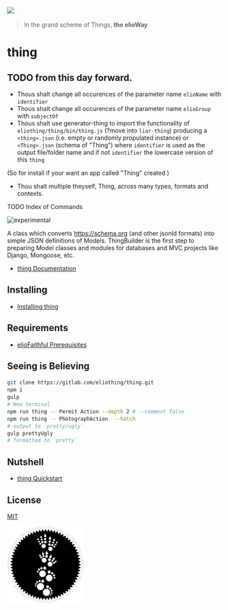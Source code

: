 ![](https://elioway.gitlab.io/eliothing/dna-django/elio-thing-Thing-logo.png)

> In the grand scheme of Things, **the elioWay**

# thing

## TODO from this day forward.

- Thous shalt change all occurences of the parameter name `elioName` with `identifier`
- Thous shalt change all occurences of the parameter name `elioGroup` with `subjectOf`
- Thous shalt use generator-thing to import the functionality of `eliothing/thing/bin/thing.js` (?move into `liar-thing`) producing a `<thing>.json` (i.e. empty or randomly propulated instance) or `<Thing>.json` (schema of "Thing") where `identifier` is used as the output file/folder name and if not `identifier` the lowercase version of this `thing`

(So for install if your want an app called "Thing" created )

- Thou shalt multiple theyself, Thing, across many types, formats and contexts.

TODO Index of Commands

![experimental](/artwork/icon/experimental/favicon.png "experimental")

A class which converts <https://schema.org> (and other jsonld formats) into simple JSON definitions of Models. ThingBuilder is the first step to preparing Model classes and modules for databases and MVC projects like Django, Mongoose, etc.

- [thing Documentation](https://elioway.gitlab.io/eliothing/thing/)

## Installing

- [Installing thing](https://elioway.gitlab.io/eliothing/thing/installing.html)

## Requirements

- [elioFaithful Prerequisites](https://elioway.gitlab.io/eliothing/installing.html)

## Seeing is Believing

```bash
git clone https://gitlab.com/eliothing/thing.git
npm i
gulp
# New terminal
npm run thing -- Permit Action --depth 2 # --comment false
npm run thing -- PhotographAction  --hatch
# output to `pretty/ugly`
gulp prettyUgly
# formatted to `pretty`
```

## Nutshell

- [thing Quickstart](https://elioway.gitlab.io/eliothing/thing/quickstart.html)

## License

[MIT](license)

![](apple-touch-icon.png)
